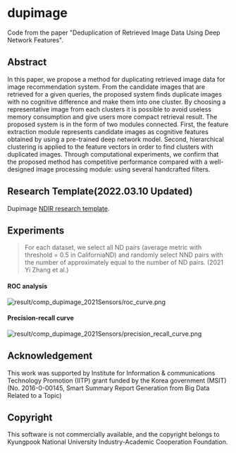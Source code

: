 # dupimage
  Code from the paper "Deduplication of Retrieved Image Data Using Deep Network Features".

## Abstract
  In this paper, we propose a method for duplicating retrieved image data for image recommendation system. From the candidate images that are retrieved for a given queries, the proposed system finds duplicate images with no cognitive difference and make them into one cluster. By choosing a representative image from each clusters it is possible to avoid useless memory consumption and give users more compact retrieval result. The proposed system is in the form of two modules connected. First, the feature extraction module represents candidate images as cognitive features obtained by using a pre-trained deep network model. Second, hierarchical clustering is applied to the feature vectors in order to find clusters with duplicated images. Through computational experiments, we confirm that the proposed method has competitive performance compared with a well-designed image processing module: using several handcrafted filters.

## Research Template(2022.03.10 Updated)
Dupimage [NDIR research template](https://github.com/ndo04343/ndir-research-template).

## Experiments

> For each dataset, we select all ND pairs (average metric with threshold = 0.5 in CaliforniaND) and randomly select NND pairs with the number of approximately equal to the number of ND pairs. (2021 Yi Zhang et al.)

#### ROC analysis
![result/comp_dupimage_2021Sensors/roc_curve.png](research/comp_dupimage_2021Sensors/roc_curve.png)

#### Precision-recall curve
![result/comp_dupimage_2021Sensors/precision_recall_curve.png](research/comp_dupimage_2021Sensors/precision_recall_curve.png)

## Acknowledgement
  This work was supported by Institute for Information & communications Technology Promotion (IITP) grant funded by the Korea government (MSIT) (No. 2016-0-00145, Smart Summary Report Generation from Big Data Related to a Topic)

## Copyright
  This software is not commercially available, and the copyright belongs to Kyungpook National University Industry-Academic Cooperation Foundation.
